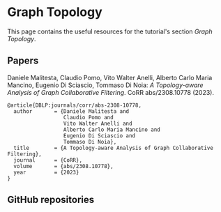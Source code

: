 # Graph Topology

This page contains the useful resources for the tutorial's section _Graph Topology_.

## Papers

Daniele Malitesta, Claudio Pomo, Vito Walter Anelli, Alberto Carlo Maria Mancino, Eugenio Di Sciascio, Tommaso Di Noia: _A Topology-aware Analysis of Graph Collaborative Filtering_. CoRR abs/2308.10778 (2023).

```
@article{DBLP:journals/corr/abs-2308-10778,
  author       = {Daniele Malitesta and
                  Claudio Pomo and
                  Vito Walter Anelli and
                  Alberto Carlo Maria Mancino and
                  Eugenio Di Sciascio and
                  Tommaso Di Noia},
  title        = {A Topology-aware Analysis of Graph Collaborative Filtering},
  journal      = {CoRR},
  volume       = {abs/2308.10778},
  year         = {2023}
}
```

## GitHub repositories
